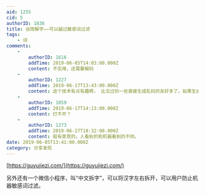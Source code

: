 ```yaml
---
aid: 1255
cid: 5
authorID: 1836
title: 谷雨解字——可以越过敏感词过滤
tags:
    - 词
comments:
    -
        authorID: 1616
        addTime: 2019-06-05T14:03:00.000Z
        content: 不实用，还需要解码
    -
        authorID: 1227
        addTime: 2019-06-17T13:43:00.000Z
        content: 这个技术有点有趣啊， 比见过的一些直接生成乱码的友好多了。如果生成的阴字尾部再说明这是出于“谷雨解字”就好了。
    -
        authorID: 1059
        addTime: 2019-06-17T14:13:00.000Z
        content: 打不开？
    -
        authorID: 1273
        addTime: 2019-06-27T18:32:00.000Z
        content: 挺有意思的。人看到的和机器看到的不同。
date: 2019-06-05T13:41:00.000Z
category: 分享发现
---
```


[https://guyujiezi.com/](https://guyujiezi.com/)

另外还有一个微信小程序，叫“中文拆字”，可以将汉字左右拆开，可以用户防止机器敏感词过滤。
